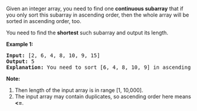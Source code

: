<div><p>Given an integer array, you need to find one <b>continuous subarray</b> that if you only sort this subarray in ascending order, then the whole array will be sorted in ascending order, too. </p> 

<p>You need to find the <b>shortest</b> such subarray and output its length.</p>

<p><b>Example 1:</b><br>
</p><pre><b>Input:</b> [2, 6, 4, 8, 10, 9, 15]
<b>Output:</b> 5
<b>Explanation:</b> You need to sort [6, 4, 8, 10, 9] in ascending order to make the whole array sorted in ascending order.
</pre>
<p></p>

<p><b>Note:</b><br>
</p><ol>
<li>Then length of the input array is in range [1, 10,000].</li>
<li>The input array may contain duplicates, so ascending order here means <b>&lt;=</b>. </li>
</ol>
<p></p></div>